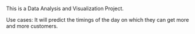 This is a Data Analysis and Visualization Project.

Use cases:
It will predict the timings of the day on which they can get more and more customers.

